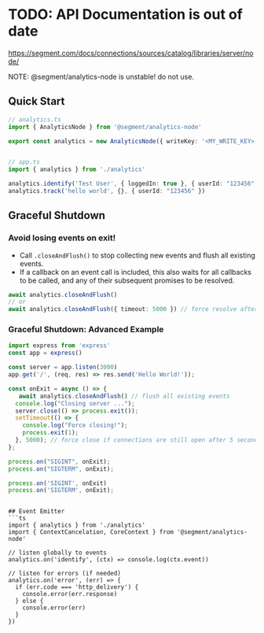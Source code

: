 # TODO: API Documentation is out of date

https://segment.com/docs/connections/sources/catalog/libraries/server/node/


NOTE:  @segment/analytics-node is unstable! do not use.

## Quick Start
```ts
// analytics.ts
import { AnalyticsNode } from '@segment/analytics-node'

export const analytics = new AnalyticsNode({ writeKey: '<MY_WRITE_KEY>' })


// app.ts
import { analytics } from './analytics'

analytics.identify('Test User', { loggedIn: true }, { userId: "123456" })
analytics.track('hello world', {}, { userId: "123456" })

```
## Graceful Shutdown
### Avoid losing events on exit!
 * Call `.closeAndFlush()` to stop collecting new events and flush all existing events.
  * If a callback on an event call is included, this also waits for all callbacks to be called, and any of their subsequent promises to be resolved.
```ts
await analytics.closeAndFlush()
// or
await analytics.closeAndFlush({ timeout: 5000 }) // force resolve after 5000ms
```
### Graceful Shutdown: Advanced Example
```ts
import express from 'express'
const app = express()

const server = app.listen(3000)
app.get('/', (req, res) => res.send('Hello World!'));

const onExit = async () => {
   await analytics.closeAndFlush() // flush all existing events
  console.log("Closing server ...");
  server.close(() => process.exit());
  setTimeout(() => {
    console.log("Force closing!");
    process.exit(1);
  }, 5000); // force close if connections are still open after 5 seconds
};

process.on("SIGINT", onExit);
process.on("SIGTERM", onExit);

process.on('SIGINT', onExit)
process.on('SIGTERM', onExit);
```
```

## Event Emitter
```ts
import { analytics } from './analytics'
import { ContextCancelation, CoreContext } from '@segment/analytics-node'

// listen globally to events
analytics.on('identify', (ctx) => console.log(ctx.event))

// listen for errors (if needed)
analytics.on('error', (err) => {
  if (err.code === 'http_delivery') {
    console.error(err.response)
  } else {
    console.error(err)
  }
})
```


